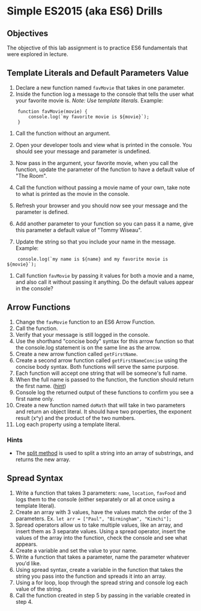 Simple ES2015 (aka ES6) Drills
==============================

Objectives
----------

The objective of this lab assignment is to practice ES6 fundamentals that were explored in lecture.

Template Literals and Default Parameters Value
----------------------------------------------

1.  Declare a new function named `favMovie` that takes in one parameter.
2.  Inside the function log a message to the console that tells the user what your favorite movie is. *Note: Use template literals.* Example:

```
    function favMovie(movie) {
        console.log(`my favorite movie is ${movie}`);
    }

```

1.  Call the function without an argument.

2.  Open your developer tools and view what is printed in the console. You should see your message and parameter is undefined.

3.  Now pass in the argument, your favorite movie, when you call the function, update the parameter of the function to have a default value of "The Room".

4.  Call the function without passing a movie name of your own, take note to what is printed as the movie in the console.

5.  Refresh your browser and you should now see your message and the parameter is defined.

6.  Add another parameter to your function so you can pass it a name, give this parameter a default value of "Tommy Wiseau".

7.  Update the string so that you include your name in the message. Example:

```
    console.log(`my name is ${name} and my favorite movie is ${movie}`);

```

1.  Call function `favMovie` by passing it values for both a movie and a name, and also call it without passing it anything. Do the default values appear in the console?

Arrow Functions
---------------

1.  Change the `favMovie` function to an ES6 Arrow Function.
2.  Call the function.
3.  Verify that your message is still logged in the console.
4.  Use the shorthand "concise body" syntax for this arrow function so that the console.log statement is on the same line as the arrow.
5.  Create a new arrow function called `getFirstName`.
6.  Create a second arrow function called `getFirstNameConcise` using the concise body syntax. Both functions will serve the same purpose.
7.  Each function will accept one string that will be someone's full name.
8.  When the full name is passed to the function, the function should return the first name. ([hint](https://developer.mozilla.org/en-US/docs/Web/JavaScript/Reference/Global_Objects/String/split))
9.  Console log the returned output of these functions to confirm you see a first name only.
10. Create a new function named `doMath` that will take in two parameters and return an object literal. It should have two properties, the exponent result (x^y) and the product of the two numbers.
11. Log each property using a template literal.

### Hints

-   The [split method](https://developer.mozilla.org/en-US/docs/Web/JavaScript/Reference/Global_Objects/String/split) is used to split a string into an array of substrings, and returns the new array.

Spread Syntax
-------------

1.  Write a function that takes 3 parameters: `name`, `location`, `favFood` and logs them to the console (either separately or all at once using a template literal).
2.  Create an array with 3 values, have the values match the order of the 3 parameters. Ex. `let arr = ["Paul", "Birmingham", "Kimchi"];`
3.  Spread operators allow us to take multiple values, like an array, and insert them as 3 separate values. Using a spread operator, insert the values of the array into the function, check the console and see what appears.
4.  Create a variable and set the value to your name.
5.  Write a function that takes a parameter, name the parameter whatever you'd like.
6.  Using spread syntax, create a variable in the function that takes the string you pass into the function and spreads it into an array.
7.  Using a for loop, loop through the spread string and console log each value of the string.
8.  Call the function created in step 5 by passing in the variable created in step 4.